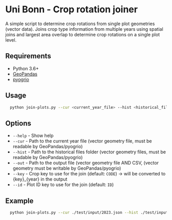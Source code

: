 # Uni Bonn - Crop rotation joiner

A simple script to determine crop rotations from single plot geometries (vector data).
Joins crop type information from multiple years using spatial joins
and largest area overlap to determine crop rotations on a single plot level.

## Requirements

- Python 3.6+
- [GeoPandas](https://geopandas.org/)
- [pyogrio](https://pypi.org/project/pyogrio/)

## Usage

```sh
  python join-plots.py --cur <current_year_file> --hist <historical_files_folder> --out <result_file>
```

## Options

- `--help` - Show help
- `--cur` - Path to the current year file (vector geometry file, must be readable by GeoPandas/pyogrio)
- `--hist` - Path to the historical files folder (vector geometry files, must be readable by GeoPandas/pyogrio)
- `--out` - Path to the output file (vector geometry file AND CSV, (vector geometry must be writable by GeoPandas/pyogrio)
- `--key` - Crop key to use for the join (default: `CODE`) -> will be converted to {key}_{year} in the output
- `--id` - Plot ID key to use for the join (default: `ID`)

## Example

```sh
  python join-plots.py --cur ./test/input/2023.json --hist ./test/input --out ./test/output/joined-plots.shp
```
